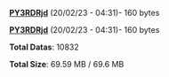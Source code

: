 [**PY3RDRjd**](/data/PY3RDRjd.txt) (20/02/23 - 04:31)- 160 bytes

[**PY3RDRjd**](/data/PY3RDRjd.txt) (20/02/23 - 04:31)- 160 bytes

**Total Datas**: 10832

**Total Size**: 69.59 MB / 69.6 MB